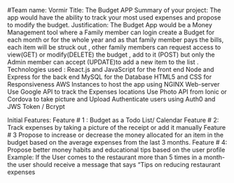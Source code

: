 #Team name: Vormir
Title: The Budget APP
Summary of your project: The app would have the ability to track your most used expenses and propose to modify the budget.
Justification: The Budget App would be a Money Management tool where a Family member can login create a Budget for each month or for the whole year and as that family member pays the bills, each item will be struck out , other family members can request access to view(GET) or modify(DELETE) the budget , add to it (POST) but only the Admin member can accept (UPDATE)to add a new item to the list .
Technologies used :
React.js and JavaScript  for the front end 
Node and Express for the back end
MySQL for the Database
HTML5 and CSS for Responsiveness
AWS Instances to host the app using NGINX Web-server
Use Google API to track the Expenses locations
Use Photo API from Ionic or Cordova to take picture and Upload
Authenticate users using Auth0 and JWS Token / Bcrypt

Initial Features:
Feature # 1 :
Budget as a Todo List/ Calendar
Feature # 2:
Track expenses by taking a picture of the receipt or add it manually
Feature # 3
Propose to increase or decrease the money allocated for an item in the
budget based on the average expenses from the last 3 months.
Feature # 4:
Propose better money habits and educational tips based on the user profile
 Example:  If the User comes to the restaurant more than 5 times in a month-
 the user should receive a message that says “Tips on reducing restaurant expenses
